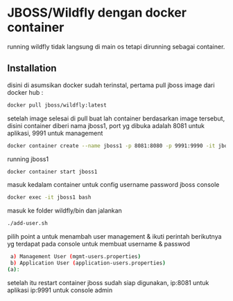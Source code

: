 # JBOSS/Wildfly dengan docker container

running wildfly tidak langsung di main os tetapi dirunning sebagai container.

## Installation

disini di asumsikan docker sudah terinstal, pertama pull jboss image dari docker hub :
```bash
docker pull jboss/wildfly:latest
```
setelah image selesai di pull buat lah container berdasarkan image tersebut, disini container diberi nama jboss1, port yg dibuka adalah 8081 untuk aplikasi, 9991 untuk management

```bash
docker container create --name jboss1 -p 8081:8080 -p 9991:9990 -it jboss/wildfly /opt/jboss/wildfly/bin/standalone.sh -b 0.0.0.0 -bmanagement 0.0.0.0
```
running jboss1
```bash
docker container start jboss1
```
masuk kedalam container untuk config username password jboss console
```bash
docker exec -it jboss1 bash
```
masuk ke  folder wildfly/bin dan jalankan
```bash
./add-user.sh
```
pilih point a untuk menambah user management & ikuti perintah berikutnya yg terdapat pada console untuk membuat username & passwod
```bash
 a) Management User (mgmt-users.properties)
 b) Application User (application-users.properties)
(a): 
```
setelah itu restart container jboss sudah siap digunakan, ip:8081 untuk aplikasi ip:9991 untuk console admin
